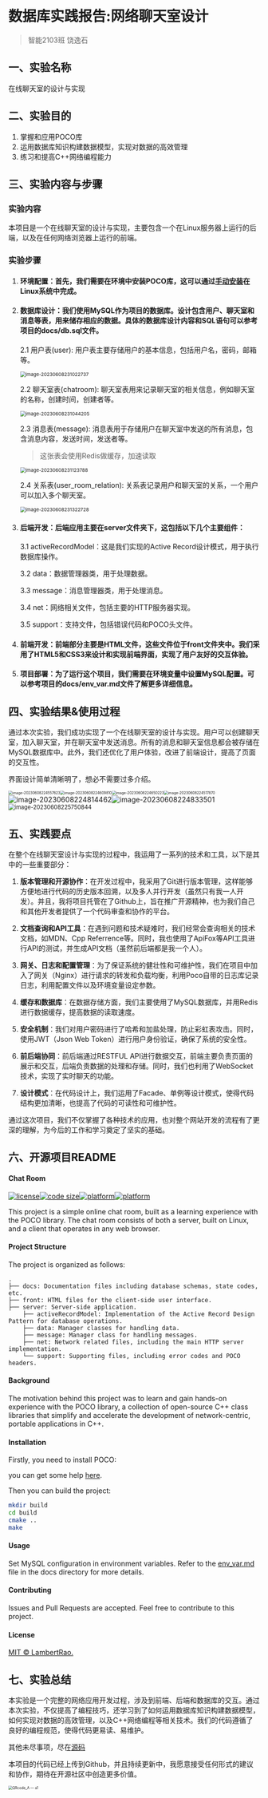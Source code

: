 # 数据库实践报告:网络聊天室设计







































> 智能2103班 饶逸石 

























## 一、实验名称

在线聊天室的设计与实现

## 二、实验目的

1. 掌握和应用POCO库
2. 运用数据库知识构建数据模型，实现对数据的高效管理
3. 练习和提高C++网络编程能力

## 三、实验内容与步骤

### 实验内容

本项目是一个在线聊天室的设计与实现，主要包含一个在Linux服务器上运行的后端，以及在任何网络浏览器上运行的前端。

### 实验步骤

1. #### 环境配置：首先，我们需要在环境中安装POCO库，这可以通过[手动安装](https://cppsecrets.com/users/36681111069711511910546971161041031049711497575664103109971051084699111109/Ubuntu-install-poco-C00-library-Linux.php)在Linux系统中完成。

2. #### 数据库设计：我们使用MySQL作为项目的数据库。设计包含用户、聊天室和消息等表，用来储存相应的数据。具体的数据库设计内容和SQL语句可以参考项目的docs/db.sql文件。

    2.1 用户表(user): 用户表主要存储用户的基本信息，包括用户名，密码，邮箱等。

    <img src="https://raw.githubusercontent.com/Limpol-Rao/image_host/main/img/202306082310806.png" alt="image-20230608231022737" style="zoom: 67%;" />

    2.2 聊天室表(chatroom): 聊天室表用来记录聊天室的相关信息，例如聊天室的名称，创建时间，创建者等。

    <img src="https://raw.githubusercontent.com/Limpol-Rao/image_host/main/img/202306082310261.png" alt="image-20230608231044205" style="zoom:67%;" />

    2.3 消息表(message): 消息表用于存储用户在聊天室中发送的所有消息，包含消息内容，发送时间，发送者等。

    > 这张表会使用Redis做缓存，加速读取

    <img src="https://raw.githubusercontent.com/Limpol-Rao/image_host/main/img/202306082311858.png" alt="image-20230608231123788" style="zoom:67%;" />

    2.4 关系表(user_room_relation): 关系表记录用户和聊天室的关系，一个用户可以加入多个聊天室。

    <img src="https://raw.githubusercontent.com/Limpol-Rao/image_host/main/img/202306082313784.png" alt="image-20230608231322728" style="zoom:67%;" />

3. #### 后端开发：后端应用主要在server文件夹下，这包括以下几个主要组件：

    3.1 activeRecordModel：这是我们实现的Active Record设计模式，用于执行数据库操作。

    3.2 data：数据管理器类，用于处理数据。

    3.3 message：消息管理器类，用于处理消息。

    3.4 net：网络相关文件，包括主要的HTTP服务器实现。

    3.5 support：支持文件，包括错误代码和POCO头文件。

4. #### 前端开发：前端部分主要是HTML文件，这些文件位于front文件夹中。我们采用了HTML5和CSS3来设计和实现前端界面，实现了用户友好的交互体验。

5. #### 项目部署：为了运行这个项目，我们需要在环境变量中设置MySQL配置。可以参考项目的docs/env_var.md文件了解更多详细信息。

## 四、实验结果&使用过程

通过本次实验，我们成功实现了一个在线聊天室的设计与实现。用户可以创建聊天室，加入聊天室，并在聊天室中发送消息。所有的消息和聊天室信息都会被存储在MySQL数据库中。此外，我们还优化了用户体验，改进了前端设计，提高了页面的交互性。

界面设计简单清晰明了，想必不需要过多介绍。

<img src="https://raw.githubusercontent.com/Limpol-Rao/image_host/main/img/202306082245680.png" alt="image-20230608224557623" style="zoom:50%;" /><img src="https://raw.githubusercontent.com/Limpol-Rao/image_host/main/img/202306082246857.png" alt="image-20230608224609810" style="zoom:50%;" /><img src="https://raw.githubusercontent.com/Limpol-Rao/image_host/main/img/202306082246268.png" alt="image-20230608224650223" style="zoom:50%;" /><img src="https://raw.githubusercontent.com/Limpol-Rao/image_host/main/img/202306082245432.png" alt="image-20230608224517870" style="zoom:50%;" /><img src="https://raw.githubusercontent.com/Limpol-Rao/image_host/main/img/202306082248564.png" alt="image-20230608224814462"  />![image-20230608224833501](https://raw.githubusercontent.com/Limpol-Rao/image_host/main/img/202306082257407.png)<img src="https://raw.githubusercontent.com/Limpol-Rao/image_host/main/img/202306082257146.png" alt="image-20230608225750844" style="zoom:80%;" />

## 五、实践要点

在整个在线聊天室设计与实现的过程中，我运用了一系列的技术和工具，以下是其中的一些重要部分：

1. **版本管理和开源协作**：在开发过程中，我采用了Git进行版本管理，这样能够方便地进行代码的历史版本回溯，以及多人并行开发（虽然只有我一人开发）。并且，我将项目托管在了Github上，旨在推广开源精神，也为我们自己和其他开发者提供了一个代码审查和协作的平台。

2. **文档查询和API工具**：在遇到问题和技术疑难时，我们经常会查询相关的技术文档，如MDN、Cpp Referrence等。同时，我也使用了ApiFox等API工具进行API的测试，并生成API文档（虽然前后端都是我一个人）。

3. **网关、日志和配置管理**：为了保证系统的健壮性和可维护性，我们在项目中加入了网关（Nginx）进行请求的转发和负载均衡，利用Poco自带的日志库记录日志，利用配置文件以及环境变量设定参数。

4. **缓存和数据库**：在数据存储方面，我们主要使用了MySQL数据库，并用Redis进行数据缓存，提高数据的读取速度。

5. **安全机制**：我们对用户密码进行了哈希和加盐处理，防止彩虹表攻击。同时，使用JWT（Json Web Token）进行用户身份验证，确保了系统的安全性。

6. **前后端协同**：前后端通过RESTFUL API进行数据交互，前端主要负责页面的展示和交互，后端负责数据的处理和存储。同时，我们也利用了WebSocket技术，实现了实时聊天的功能。

7. **设计模式**：在代码设计上，我们运用了Facade、单例等设计模式，使得代码结构更加清晰，也提高了代码的可读性和可维护性。


通过这次项目，我们不仅掌握了各种技术的应用，也对整个网站开发的流程有了更深的理解，为今后的工作和学习奠定了坚实的基础。

## 六、开源项目README

#### Chat Room

[![license](https://img.shields.io/github/license/Lambert-Rao/chatroom?style=plastic)](LICENSE)[![code size](https://img.shields.io/github/languages/code-size/Lambert-Rao/chatroom?style=plastic)]()[![platform](https://img.shields.io/badge/server-Linux-yellow?style=plastic)](https://en.wikipedia.org/wiki/Linux)[![platform](https://img.shields.io/badge/client-WebBrowser-lightblue?style=plastic)]()

This project is a simple online chat room, built as a learning experience with the POCO library. The chat room consists of both a server, built on Linux, and a client that operates in any web browser.

#### Project Structure

The project is organized as follows:

```
.
├── docs: Documentation files including database schemas, state codes, etc.
├── front: HTML files for the client-side user interface.
├── server: Server-side application.
    ├── activeRecordModel: Implementation of the Active Record Design Pattern for database operations.
    ├── data: Manager classes for handling data.
    ├── message: Manager class for handling messages.
    ├── net: Network related files, including the main HTTP server implementation.
    └── support: Supporting files, including error codes and POCO headers.
```

#### Background

The motivation behind this project was to learn and gain hands-on experience with the POCO library, a collection of open-source C++ class libraries that simplify and accelerate the development of network-centric, portable applications in C++.

#### Installation

Firstly, you need to install POCO:

you can get some help [here](https://cppsecrets.com/users/36681111069711511910546971161041031049711497575664103109971051084699111109/Ubuntu-install-poco-C00-library-Linux.php).

Then you can build the project:

```bash
mkdir build
cd build
cmake ..
make
```

#### Usage

Set MySQL configuration in environment variables. Refer to the [env_var.md](./docs/env_var.md) file in the docs directory for more details.

#### Contributing

Issues and Pull Requests are accepted. Feel free to contribute to this project.

#### License

[MIT © LambertRao.](*./LICENSE*)

## 七、实验总结

本实验是一个完整的网络应用开发过程，涉及到前端、后端和数据库的交互。通过本次实验，不仅提高了编程技巧，还学习到了如何运用数据库知识构建数据模型，如何实现对数据的高效管理，以及C++网络编程等相关技术。我们的代码遵循了良好的编程规范，使得代码更易读、易维护。

其他未尽事项，尽在[源码](https://github.com/Lambert-Rao/chatroom)

本项目的代码已经上传到Github，并且持续更新中，我愿意接受任何形式的建议和协作，期待在开源社区中创造更多价值。

<img src="../../../Downloads/QRcode_A — a1.svg" alt="QRcode_A — a1" style="zoom:50%;" />
